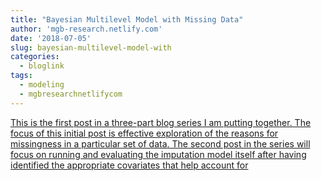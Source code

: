 ```yaml
---
title: "Bayesian Multilevel Model with Missing Data"
author: 'mgb-research.netlify.com'
date: '2018-07-05'
slug: bayesian-multilevel-model-with
categories:
  - bloglink
tags:
  - modeling
  - mgbresearchnetlifycom
---
```


[This is the first post in a three-part blog series I am putting together. The focus of this initial post is effective exploration of the reasons for missingness in a particular set of data. The second post in the series will focus on running and evaluating the imputation model itself after having identified the appropriate covariates that help account for<i class="fas fa-external-link-alt"></i>](https://mgb-research.netlify.com/post/bayesian-multilevel-model-with-missing-data-complete-work-flow/)


